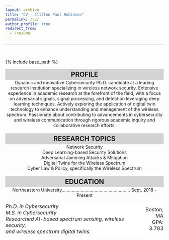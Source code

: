 ```yaml
---
layout: archive
title: "CV - Clifton Paul Robinson"
permalink: /cv/
author_profile: true
redirect_from:
  - /resume
---
```

<hr>
<br>

{% include base_path %}

<div align="center" style="background-color: lightgrey; padding: 5px 10px;">
  <h2 style="margin: 0;">PROFILE</h2>
</div>
<div align="center">
  Dynamic and innovative Cybersecurity Ph.D. candidate at a leading research institution
  specializing in wireless network security. Extensive experience in academic research at the
    forefront of the field, with a focus on adversarial signals, signal processing, and detection
  leveraging deep learning techniques. Actively exploring the application of digital twin
  technology to enhance understanding and management of the wireless spectrum. Passionate
  about contributing to advancements in cybersecurity and wireless communication through
  rigorous academic inquiry and collaborative research efforts.
</div>

<br>

<div align="center" style="background-color: lightgrey; padding: 5px 10px;">
  <h2 style="margin: 0;">RESEARCH TOPICS</h2>
</div>
<div align="center">
  Network Security<br>
  Deep Learning-based Security Solutions<br>
  Adversarial Jamming Attacks & Mitigation<br>
  Digital Twins for the Wireless Spectrum<br>
  Cyber Law & Policy, specifically the Wireless Spectrum
</div>

<br>

<div align="center" style="background-color: lightgrey; padding: 5px 10px;">
  <h2 style="margin: 0;">EDUCATION</h2>
</div>
<div align="center">
  Northeastern University……………………………………………… Sept. 2018 - Present
<table cellpadding="0" cellspacing="0" border="0" style="background-color: white; border-collapse: collapse;">
  <tr>
    <td style="text-align: left; padding: 0; border: 1px solid white;">
      <i>Ph.D. in Cybersecurity<br>
      M.S. in Cybersecurity<br>
      Researched AI-based spectrum sensing, wireless security,<br>
      and wireless spectrum digital twins.</i>
    </td>
    <td style="text-align: right; padding: 0; border: 1px solid white;">
      Boston, MA<br>
      GPA: 3.783
    </td>
  </tr>
</table>

</div>
